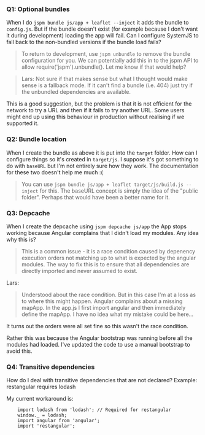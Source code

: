 ### Q1: Optional bundles

When I do `jspm bundle js/app + leaflet --inject` it adds the bundle to `config.js`.
But if the bundle doesn't exist (for example because I don't want it during development) loading the app will fail.
Can I configure SystemJS to fall back to the non-bundled versions if the bundle load fails?

> To return to development, use `jspm unbundle` to remove the bundle configuration for you.
  We can potentially add this in to the jspm API to allow require('jspm').unbundle(). Let me know if that would help?

> Lars: Not sure if that makes sense but what I thought would make sense is a fallback mode. If it can't find a bundle
        (i.e. 404) just try if the unbundled dependencies are available.

This is a good suggestion, but the problem is that it is not efficient for the network to try a URL and then if it
fails to try another URL. Some users might end up using this behaviour in production without realising if we supported it.

### Q2: Bundle location

When I create the bundle as above it is put into the `target` folder.
How can I configure things so it's created in `target/js`.
I suppose it's got something to do with `baseURL` but I'm not entirely sure how they work.
The documentation for these two doesn't help me much :(

> You can use `jspm bundle js/app + leaflet target/js/build.js --inject` for this.
  The baseURL concept is simply the idea of the "public folder". Perhaps that would have been a better name for it.

### Q3: Depcache

When I create the depcache using `jspm depcache js/app` the App stops working because Angular complains that I didn't load my modules.
Any idea why this is?

> This is a common issue - it is a race condition caused by depenency execution orders not matching up to what is expected by
  the angular modules. The way to fix this is to ensure that all dependencies are directly imported and never assumed to exist.


Lars:
> Understood about the race condition. But in this case I'm at a loss as to where this might happen.
  Angular complains about a missing mapApp. In the app.js I first import angular and then immediately define the mapApp.
  I have no idea what my mistake could be here...

It turns out the orders were all set fine so this wasn't the race condition.

Rather this was because the Angular bootstrap was running before all the modules had loaded. I've updated the code to use a manual bootstrap to avoid this.

### Q4: Transitive dependencies

How do I deal with transitive dependencies that are not declared?
Example: restangular requires lodash

My current workaround is:

```
    import lodash from 'lodash'; // Required for restangular
    window._ = lodash;
    import angular from 'angular';
    import 'restangular';
```

